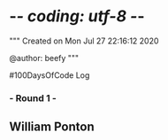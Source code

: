 # -*- coding: utf-8 -*-
"""
Created on Mon Jul 27 22:16:12 2020

@author: beefy
"""

#100DaysOfCode Log
###  - Round 1 -

 ## William Ponton